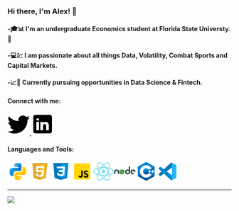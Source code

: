 ### Hi there, I'm Alex! 👋

#### -🎓📊 I'm an undergraduate Economics student at Florida State Universty.🏹

#### -💻💹 I am passionate about all things Data, Volatility, Combat Sports and Capital Markets.

#### -📈🧮 Currently pursuing opportunities in Data Science & Fintech.

#### Connect with me:
<a href="https://twitter.com/CTE_Capital">
         <img src="twitter.png">
      </a>
<a href="https://www.linkedin.com/in/alexander-fernandez-3077ab18b/">
         <img src="linkedin.png">
      </a>

#### Languages and Tools:
<img src='python.png'><img src='html.png'><img src='css.png'><img src='js.png'><img src='react.png'><img src='node.png'><img src='c++.png'><img src='vscode.png'>

---
<img align='left' src="https://github-readme-stats.vercel.app/api?username=AlexanderFernandez11&show_icons=true&hide_border=true">
